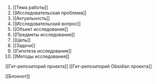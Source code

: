 1. [[Тема работы]]
2. [[Исследовательская проблема]]
3. [[Актуальность]]
4. [[Исследовательский вопрос]]
5. [[Объект исследования]]
6. [[Предметы исследования]]
7. [[Цель]]
8. [[Задачи]]
9. [[Гипотеза исследования]]
10. [[Методы исследования]]


[[Гит-репозиторий проекта]]
[[Гит-репозиторий Obsidian проекта]]


[[Блокнот]]